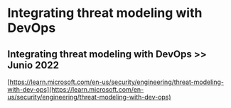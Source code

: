 # Integrating threat modeling with DevOps



## Integrating threat modeling with DevOps >> Junio 2022 <a href="#integrating-threat-modeling-with-devops" id="integrating-threat-modeling-with-devops"></a>

[https://learn.microsoft.com/en-us/security/engineering/threat-modeling-with-dev-ops](https://learn.microsoft.com/en-us/security/engineering/threat-modeling-with-dev-ops)

